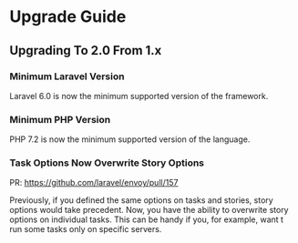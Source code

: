 # Upgrade Guide

## Upgrading To 2.0 From 1.x

### Minimum Laravel Version

Laravel 6.0 is now the minimum supported version of the framework.

### Minimum PHP Version

PHP 7.2 is now the minimum supported version of the language.

### Task Options Now Overwrite Story Options

PR: https://github.com/laravel/envoy/pull/157

Previously, if you defined the same options on tasks and stories, story options would take precedent. Now, you have the ability to overwrite story options on individual tasks. This can be handy if you, for example, want t run some tasks only on specific servers.
